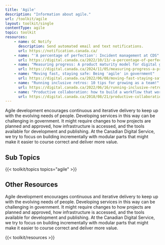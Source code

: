 ```yaml
---
title: 'Agile'
description: "Information about agile."
url: /toolkit/agile
layout: toolkit/single
contentType: agile
topic: toolkit
resources:
    - name: GC Notify
      description: Send automated email and text notifications.
      url: https://notification.canada.ca/
    - name: "'A percentage of perfection': Incident management at CDS"
      url: https://digital.canada.ca/2022/10/13/-a-percentage-of-perfection-incident-management-at-cds/
    - name: "Measuring progress: A product maturity model for digital government"
      url: https://digital.canada.ca/2024/11/05/measuring-progress-a-product-maturity-model-for-digital-government/
    - name: "Moving fast, staying safe: Being 'agile' in government"
      url: https://digital.canada.ca/2022/06/08/moving-fast-staying-safe-being-agile-in-government/
    - name: "Running inclusive retros: 10 tips for growing as a team!"
      url: https://digital.canada.ca/2022/06/16/running-inclusive-retros-10-tips-for-growing-as-a-team/
    - name: "Productive collaboration: how to build a workflow that works across disciplines"
      url: https://digital.canada.ca/2018/08/21/productive-collaboration/
---
```


 

Agile development encourages continuous and iterative delivery to keep up with the evolving needs of people. Developing services in this way can be challenging in government. It might require changes to how projects are planned and approved, how infrastructure is accessed, and the tools available for development and publishing. At the Canadian Digital Service, we try to focus on building incrementally with modular parts that might make it easier to course correct and deliver more value.

## Sub Topics
{{< toolkit/topics topics="agile" >}}

## Other Resources
Agile development encourages continuous and iterative delivery to keep up with the evolving needs of people. Developing services in this way can be challenging in government. It might require changes to how projects are planned and approved, how infrastructure is accessed, and the tools available for development and publishing. At the Canadian Digital Service, we try to focus on building incrementally with modular parts that might make it easier to course correct and deliver more value.

{{< toolkit/resources >}}
